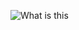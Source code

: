 ![What is this]([[myimage.png]()](https://github.com/user-attachments/assets/10efed6b-c344-48eb-b60b-0f88c407c0a8))
